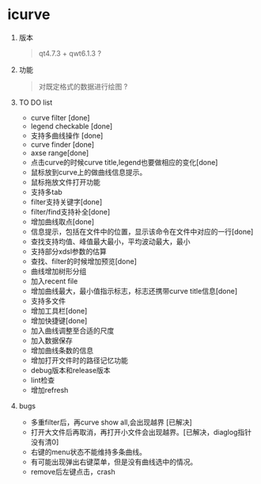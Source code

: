 icurve
==

1. 版本   
   > qt4.7.3 + qwt6.1.3
   > ?
2. 功能
   > 对既定格式的数据进行绘图
   > ?
3. TO DO list
   - curve filter [done]
   - legend checkable [done]
   - 支持多曲线操作 [done]
   - curve finder  [done]
   - axse  range[done]
   - 点击curve的时候curve title,legend也要做相应的变化[done]
   - 鼠标放到curve上的做曲线信息提示。
   - 鼠标拖放文件打开功能
   - 支持多tab
   - filter支持关键字[done]
   - filter/find支持补全[done]
   - 增加曲线取点[done]
   - 信息提示，包括在文件中的位置，显示该命令在文件中对应的一行[done]
   - 查找支持均值、峰值最大最小，平均波动最大，最小
   - 支持部分xdsl参数的估算
   - 查找、filter的时候增加预览[done]
   - 曲线增加树形分组
   - 加入recent file
   - 增加曲线最大，最小值指示标志，标志还携带curve title信息[done]   
   - 支持多文件
   - 增加工具栏[done]
   - 增加快捷键[done]
   - 加入曲线调整至合适的尺度
   - 加入数据保存
   - 增加曲线条数的信息
   - 增加打开文件时的路径记忆功能
   - debug版本和release版本
   - lint检查
   - 增加refresh

1. bugs
   - 多重filter后，再curve show all,会出现越界 [已解决]
   - 打开大文件后再取消，再打开小文件会出现越界。[已解决，diaglog指针没有清0]
   - 右键的menu状态不能维持多条曲线。
   - 有可能出现弹出右键菜单，但是没有曲线选中的情况。
   - remove后左键点击，crash